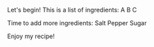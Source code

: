 Let's begin!
This is a list of ingredients:
A
B
C

Time to add more ingredients:
Salt
Pepper
Sugar

Enjoy my recipe!